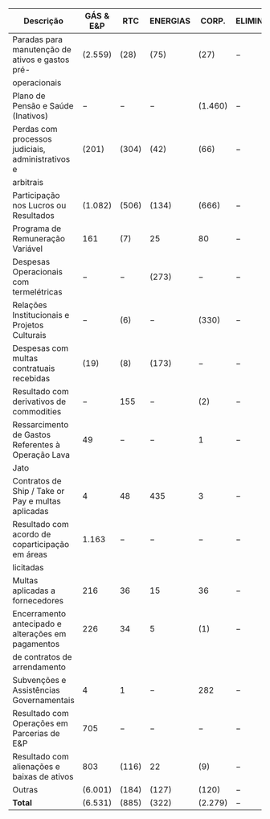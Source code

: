 | Descrição                                           | GÁS & E&P | RTC  | ENERGIAS | CORP. | ELIMIN. | CONSOLIDADO |
|-----------------------------------------------------|-----------|------|----------|-------|---------|--------------|
| Paradas para manutenção de ativos e gastos pré-     | (2.559)   | (28) | (75)     | (27)  | −       | (2.689)      |
| operacionais                                        |           |      |          |       |         |              |
| Plano de Pensão e Saúde (Inativos)                 | −         | −    | −        | (1.460)| −       | (1.460)      |
| Perdas com processos judiciais, administrativos e    | (201)     | (304)| (42)     | (66)  | −       | (613)        |
| arbitrais                                           |           |      |          |       |         |              |
| Participação nos Lucros ou Resultados               | (1.082)   | (506)| (134)    | (666) | −       | (2.388)      |
| Programa de Remuneração Variável                    | 161       | (7)  | 25       | 80    | −       | 259          |
| Despesas Operacionais com termelétricas             | −         | −    | (273)    | −     | −       | (273)        |
| Relações Institucionais e Projetos Culturais       | −         | (6)  | −        | (330) | −       | (336)        |
| Despesas com multas contratuais recebidas           | (19)      | (8)  | (173)    | −     | −       | (200)        |
| Resultado com derivativos de commodities             | −         | 155  | −        | (2)   | −       | 153          |
| Ressarcimento de Gastos Referentes à Operação Lava  | 49        | −    | −        | 1     | −       | 50           |
| Jato                                                |           |      |          |       |         |              |
| Contratos de Ship / Take or Pay e multas aplicadas  | 4         | 48   | 435      | 3     | −       | 490          |
| Resultado com acordo de coparticipação em áreas     | 1.163     | −    | −        | −     | −       | 1.163        |
| licitadas                                           |           |      |          |       |         |              |
| Multas aplicadas a fornecedores                      | 216       | 36   | 15       | 36    | −       | 303          |
| Encerramento antecipado e alterações em pagamentos   | 226       | 34   | 5        | (1)   | −       | 264          |
| de contratos de arrendamento                         |           |      |          |       |         |              |
| Subvenções e Assistências Governamentais            | 4         | 1    | −        | 282   | −       | 287          |
| Resultado com Operações em Parcerias de E&P         | 705       | −    | −        | −     | −       | 705          |
| Resultado com alienações e baixas de ativos         | 803       | (116)| 22       | (9)   | −       | 700          |
| Outras                                             | (6.001)   | (184)| (127)    | (120) | −       | (6.432)      |
| **Total**                                          | (6.531)   | (885)| (322)    | (2.279)| −       | (10.017)     |